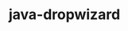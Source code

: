 ---
title: java-dropwizard
registryType: instrumentation
tags:
  - opentracing
  
  - Java
  
repo: https://github.com/opentracing-contrib/java-dropwizard
license: Apache License 2.0
description: (deprecated) OpenTracing instrumentation for the Dropwizard framework
authors: OpenTracing Contributors
otVersion: latest
---